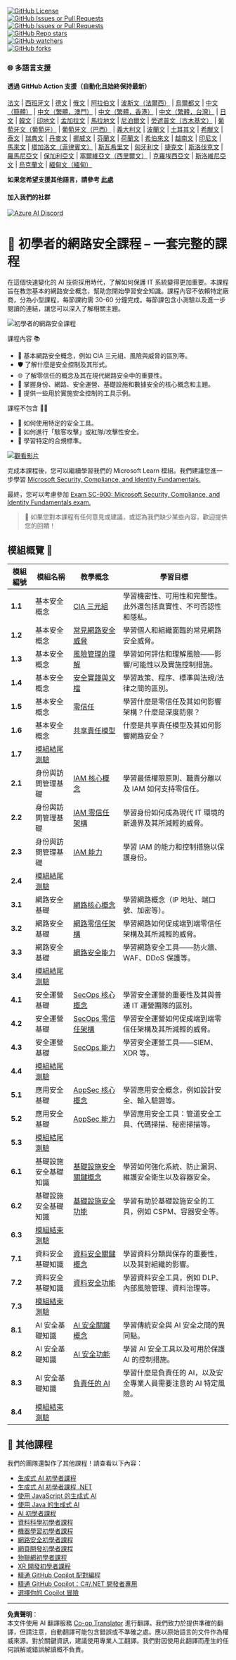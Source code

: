 <!--
CO_OP_TRANSLATOR_METADATA:
{
  "original_hash": "ec0b921727399a8a980305086a6d3832",
  "translation_date": "2025-09-04T06:25:16+00:00",
  "source_file": "README.md",
  "language_code": "tw"
}
-->
[![GitHub License](https://img.shields.io/github/license/microsoft/Security-101)](https://github.com/microsoft/Security-101/blob/main/LICENSE)  
[![GitHub Issues or Pull Requests](https://img.shields.io/github/issues-pr/microsoft/Security-101)](https://github.com/microsoft/Security-101/pulls)  
[![GitHub Issues or Pull Requests](https://img.shields.io/github/issues/microsoft/Security-101)](https://github.com/microsoft/Security-101/issues)  
[![GitHub Repo stars](https://img.shields.io/github/stars/microsoft/Security-101)](https://github.com/microsoft/Security-101/stargazers)  
[![GitHub watchers](https://img.shields.io/github/watchers/microsoft/Security-101)](https://github.com/microsoft/Security-101/watchers)  
[![GitHub forks](https://img.shields.io/github/forks/microsoft/Security-101)](https://github.com/microsoft/Security-101/forks)  

### 🌐 多語言支援

#### 透過 GitHub Action 支援（自動化且始終保持最新）

[法文](../fr/README.md) | [西班牙文](../es/README.md) | [德文](../de/README.md) | [俄文](../ru/README.md) | [阿拉伯文](../ar/README.md) | [波斯文（法爾西）](../fa/README.md) | [烏爾都文](../ur/README.md) | [中文（簡體）](../zh/README.md) | [中文（繁體，澳門）](../mo/README.md) | [中文（繁體，香港）](../hk/README.md) | [中文（繁體，台灣）](./README.md) | [日文](../ja/README.md) | [韓文](../ko/README.md) | [印地文](../hi/README.md) | [孟加拉文](../bn/README.md) | [馬拉地文](../mr/README.md) | [尼泊爾文](../ne/README.md) | [旁遮普文（古木基文）](../pa/README.md) | [葡萄牙文（葡萄牙）](../pt/README.md) | [葡萄牙文（巴西）](../br/README.md) | [義大利文](../it/README.md) | [波蘭文](../pl/README.md) | [土耳其文](../tr/README.md) | [希臘文](../el/README.md) | [泰文](../th/README.md) | [瑞典文](../sv/README.md) | [丹麥文](../da/README.md) | [挪威文](../no/README.md) | [芬蘭文](../fi/README.md) | [荷蘭文](../nl/README.md) | [希伯來文](../he/README.md) | [越南文](../vi/README.md) | [印尼文](../id/README.md) | [馬來文](../ms/README.md) | [塔加洛文（菲律賓文）](../tl/README.md) | [斯瓦希里文](../sw/README.md) | [匈牙利文](../hu/README.md) | [捷克文](../cs/README.md) | [斯洛伐克文](../sk/README.md) | [羅馬尼亞文](../ro/README.md) | [保加利亞文](../bg/README.md) | [塞爾維亞文（西里爾文）](../sr/README.md) | [克羅埃西亞文](../hr/README.md) | [斯洛維尼亞文](../sl/README.md) | [烏克蘭文](../uk/README.md) | [緬甸文（緬甸）](../my/README.md)  

**如果您希望支援其他語言，請參考 [此處](https://github.com/Azure/co-op-translator/blob/main/getting_started/supported-languages.md)**  

#### 加入我們的社群  
[![Azure AI Discord](https://dcbadge.limes.pink/api/server/kzRShWzttr)](https://discord.gg/kzRShWzttr)  

# 🚀 初學者的網路安全課程 – 一套完整的課程

在這個快速變化的 AI 技術採用時代，了解如何保護 IT 系統變得更加重要。本課程旨在教您基本的網路安全概念，幫助您開始學習安全知識。課程內容不依賴特定廠商，分為小型課程，每節課約需 30-60 分鐘完成。每節課包含小測驗以及進一步閱讀的連結，讓您可以深入了解相關主題。

![初學者的網路安全課程](../../translated_images/banner.cc5b05d7e5deed065123ba68678b48cbbfe411cb264c09cec64f58eda064a28a.tw.jpg)  

課程內容 📚  

- 🔐 基本網路安全概念，例如 CIA 三元組、風險與威脅的區別等。  
- 🛡️ 了解什麼是安全控制及其形式。  
- 🌐 了解零信任的概念及其在現代網路安全中的重要性。  
- 🔑 掌握身份、網路、安全運營、基礎設施和數據安全的核心概念和主題。  
- 🔧 提供一些用於實施安全控制的工具示例。  

課程不包含 🙅‍♂️  

- 🚫 如何使用特定的安全工具。  
- 🚫 如何進行「駭客攻擊」或紅隊/攻擊性安全。  
- 🚫 學習特定的合規標準。  

[![觀看影片](../../translated_images/intro_placeholder.f42382df518f233a1ea3cb1c82ae8f92732bc3ac4ac2b3138cb561d24ca91df5.tw.png)](https://learn-video.azurefd.net/vod/player?id=a0fe1cef-c064-4d59-97a9-e89e12a99b4d)  

完成本課程後，您可以繼續學習我們的 Microsoft Learn 模組。我們建議您進一步學習 [Microsoft Security, Compliance, and Identity Fundamentals.](https://learn.microsoft.com/training/paths/describe-concepts-of-security-compliance-identity/?WT.mc_id=academic-96948-sayoung)  

最終，您可以考慮參加 [Exam SC-900: Microsoft Security, Compliance, and Identity Fundamentals exam.](https://learn.microsoft.com/credentials/certifications/exams/sc-900/?WT.mc_id=academic-96948-sayoung)  

> 💁 如果您對本課程有任何意見或建議，或認為我們缺少某些內容，歡迎提供您的回饋！  

## 模組概覽 📝  
| **模組編號** | **模組名稱**                           | **教學概念**                  | **學習目標**                                                                                          |  
|-------------------|-------------------------------------------|--------------------------------------|-----------------------------------------------------------------------------------------------------------------|  
| **1.1**           | 基本安全概念                   | [CIA 三元組](https://github.com/microsoft/Security-101/blob/main/1.1%20The%20CIA%20triad%20and%20other%20key%20concepts.md)                        | 學習機密性、可用性和完整性。此外還包括真實性、不可否認性和隱私。 |  
| **1.2**           | 基本安全概念                   | [常見網路安全威脅](https://github.com/microsoft/Security-101/blob/main/1.2%20Common%20cybersecurity%20threats.md)        | 學習個人和組織面臨的常見網路安全威脅。                             |  
| **1.3**           | 基本安全概念                   | [風險管理的理解](https://github.com/microsoft/Security-101/blob/main/1.3%20Understanding%20risk%20management.md)       | 學習如何評估和理解風險——影響/可能性以及實施控制措施。                                                                                                               | |  
| **1.4**           | 基本安全概念                   | [安全實踐與文檔](https://github.com/microsoft/Security-101/blob/main/1.4%20Security%20practices%20and%20documentation.md) | 學習政策、程序、標準與法規/法律之間的區別。                         |  
| **1.5**           | 基本安全概念                   | [零信任](https://github.com/microsoft/Security-101/blob/main/1.5%20Zero%20trust.md)                           | 學習什麼是零信任及其如何影響架構？什麼是深度防禦？                   |  
| **1.6**           | 基本安全概念                   | [共享責任模型](https://github.com/microsoft/Security-101/blob/main/1.6%20Shared%20responsibility%20model.md)                           | 什麼是共享責任模型及其如何影響網路安全？                  |  
| **1.7**           | [模組結尾測驗](https://github.com/microsoft/Security-101/blob/main/1.7%20End%20of%20module%20quiz.md)                        |                                      |                                                                                                                 |  
| **2.1**           | 身份與訪問管理基礎 | [IAM 核心概念](https://github.com/microsoft/Security-101/blob/main/2.1%20IAM%20key%20concepts.md)                     | 學習最低權限原則、職責分離以及 IAM 如何支持零信任。               |  
| **2.2**           | 身份與訪問管理基礎 | [IAM 零信任架構](https://github.com/microsoft/Security-101/blob/main/2.2%20IAM%20zero%20trust%20architecture.md)          | 學習身份如何成為現代 IT 環境的新邊界及其所減輕的威脅。          |  
| **2.3**           | 身份與訪問管理基礎 | [IAM 能力](https://github.com/microsoft/Security-101/blob/main/2.3%20IAM%20capabilities.md)                     | 學習 IAM 的能力和控制措施以保護身份。                                                  |  
| **2.4**           | [模組結尾測驗](https://github.com/microsoft/Security-101/blob/main/2.4%20End%20of%20module%20quiz.md)                        |                                      |                                                                                                                 |  
| **3.1**           | 網路安全基礎             | [網路核心概念](https://github.com/microsoft/Security-101/blob/main/3.1%20Networking%20key%20concepts.md)              | 學習網路概念（IP 地址、端口號、加密等）。                                 |  
| **3.2**           | 網路安全基礎             | [網路零信任架構](https://github.com/microsoft/Security-101/blob/main/3.2%20Networking%20zero%20trust%20architecture.md)   | 學習網路如何促成端到端零信任架構及其所減輕的威脅。                  |  
| **3.3**           | 網路安全基礎             | [網路安全能力](https://github.com/microsoft/Security-101/blob/main/3.3%20Network%20security%20capabilities.md)        | 學習網路安全工具——防火牆、WAF、DDoS 保護等。                                    |  
| **3.4**           | [模組結尾測驗](https://github.com/microsoft/Security-101/blob/main/3.4%20End%20of%20module%20quiz.md)                        |                                      |                                                                                                                 |  
| **4.1**           | 安全運營基礎          | [SecOps 核心概念](https://github.com/microsoft/Security-101/blob/main/4.1%20SecOps%20key%20concepts.md)                  | 學習安全運營的重要性及其與普通 IT 運營團隊的區別。                  |  
| **4.2**           | 安全運營基礎          | [SecOps 零信任架構](https://github.com/microsoft/Security-101/blob/main/4.2%20SecOps%20zero%20trust%20architecture.md)       | 學習安全運營如何促成端到端零信任架構及其所減輕的威脅。                      |  
| **4.3**           | 安全運營基礎          | [SecOps 能力](https://github.com/microsoft/Security-101/blob/main/4.3%20SecOps%20capabilities.md)                  | 學習安全運營工具——SIEM、XDR 等。                                                                    |  
| **4.4**           | [模組結尾測驗](https://github.com/microsoft/Security-101/blob/main/4.4%20End%20of%20module%20quiz.md)                        |                                      |                                                                                                                 |  
| **5.1**           | 應用安全基礎         | [AppSec 核心概念](https://github.com/microsoft/Security-101/blob/main/5.1%20AppSec%20key%20concepts.md)                  | 學習應用安全概念，例如設計安全、輸入驗證等。                                    |  
| **5.2**           | 應用安全基礎         | [AppSec 能力](https://github.com/microsoft/Security-101/blob/main/5.2%20AppSec%20key%20capabilities.md)                  | 學習應用安全工具：管道安全工具、代碼掃描、秘密掃描等。                       |  
| **5.3**           | [模組結尾測驗](https://github.com/microsoft/Security-101/blob/main/5.3%20End%20of%20module%20quiz.md)                        |                                      |                                                                                                                 |  
| **6.1**           | 基礎設施安全基礎知識                     | [基礎設施安全關鍵概念](https://github.com/microsoft/Security-101/blob/main/6.1%20Infrastructure%20security%20key%20concepts.md) | 學習如何強化系統、防止漏洞、維護安全衛生以及容器安全。                                  |
| **6.2**           | 基礎設施安全基礎知識                     | [基礎設施安全功能](https://github.com/microsoft/Security-101/blob/main/6.2%20Infrastructure%20security%20capabilities.md) | 學習有助於基礎設施安全的工具，例如 CSPM、容器安全等。                                  |
| **6.3**           | [模組結束測驗](https://github.com/microsoft/Security-101/blob/main/6.3%20End%20of%20module%20quiz.md)                        |                                      |                                                                                                                 |
| **7.1**           | 資料安全基礎知識                         | [資料安全關鍵概念](https://github.com/microsoft/Security-101/blob/main/7.1%20Data%20security%20key%20concepts.md)           | 學習資料分類與保存的重要性，以及其對組織的影響。                                         |
| **7.2**           | 資料安全基礎知識                         | [資料安全功能](https://github.com/microsoft/Security-101/blob/main/7.2%20Data%20security%20capabilities.md)           | 學習資料安全工具，例如 DLP、內部風險管理、資料治理等。                                   |
| **7.3**           | [模組結束測驗](https://github.com/microsoft/Security-101/blob/main/7.3%20End%20of%20module%20quiz.md)                        |
| **8.1**           | AI 安全基礎知識                          | [AI 安全關鍵概念](https://github.com/microsoft/Security-101/blob/main/8.1%20AI%20security%20key%20concepts.md)          | 學習傳統安全與 AI 安全之間的異同點。                                                   |
| **8.2**           | AI 安全基礎知識                          | [AI 安全功能](https://github.com/microsoft/Security-101/blob/main/8.2%20AI%20security%20capabilities.md)           | 學習 AI 安全工具以及可用於保護 AI 的控制措施。                                           |
| **8.3**           | AI 安全基礎知識                          | [負責任的 AI](https://github.com/microsoft/Security-101/blob/main/8.3%20Responsible%20AI.md)          | 學習什麼是負責任的 AI，以及安全專業人員需要注意的 AI 特定風險。                          |
| **8.4**           | [模組結束測驗](https://github.com/microsoft/Security-101/blob/main/8.4%20End%20of%20module%20quiz.md)     

## 🎒 其他課程 

我們的團隊還製作了其他課程！請查看以下內容：

- [生成式 AI 初學者課程](https://aka.ms/genai-beginners)
- [生成式 AI 初學者課程 .NET](https://github.com/microsoft/Generative-AI-for-beginners-dotnet)
- [使用 JavaScript 的生成式 AI](https://github.com/microsoft/generative-ai-with-javascript)
- [使用 Java 的生成式 AI](https://github.com/microsoft/Generative-AI-for-beginners-java)
- [AI 初學者課程](https://aka.ms/ai-beginners)
- [資料科學初學者課程](https://aka.ms/datascience-beginners)
- [機器學習初學者課程](https://aka.ms/ml-beginners)
- [網路安全初學者課程](https://github.com/microsoft/Security-101) 
- [網頁開發初學者課程](https://aka.ms/webdev-beginners)
- [物聯網初學者課程](https://aka.ms/iot-beginners)
- [XR 開發初學者課程](https://github.com/microsoft/xr-development-for-beginners)
- [精通 GitHub Copilot 配對編程](https://github.com/microsoft/Mastering-GitHub-Copilot-for-Paired-Programming)
- [精通 GitHub Copilot：C#/.NET 開發者專用](https://github.com/microsoft/mastering-github-copilot-for-dotnet-csharp-developers)
- [選擇你的 Copilot 冒險](https://github.com/microsoft/CopilotAdventures)

---

**免責聲明**：  
本文件使用 AI 翻譯服務 [Co-op Translator](https://github.com/Azure/co-op-translator) 進行翻譯。我們致力於提供準確的翻譯，但請注意，自動翻譯可能包含錯誤或不準確之處。應以原始語言的文件作為權威來源。對於關鍵資訊，建議使用專業人工翻譯。我們對因使用此翻譯而產生的任何誤解或錯誤解讀概不負責。